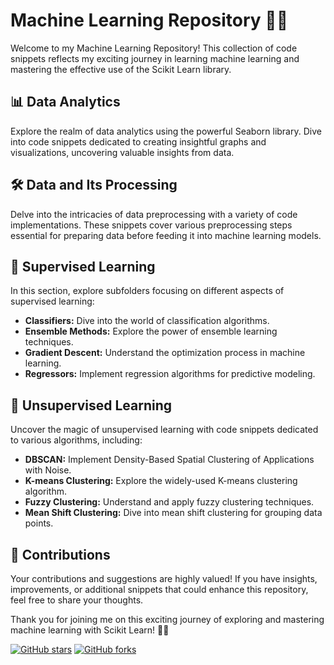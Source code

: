 # Machine Learning Repository 🤖✨

Welcome to my Machine Learning Repository! This collection of code snippets reflects my exciting journey in learning machine learning and mastering the effective use of the Scikit Learn library.

## 📊 Data Analytics
Explore the realm of data analytics using the powerful Seaborn library. Dive into code snippets dedicated to creating insightful graphs and visualizations, uncovering valuable insights from data.

## 🛠️ Data and Its Processing
Delve into the intricacies of data preprocessing with a variety of code implementations. These snippets cover various preprocessing steps essential for preparing data before feeding it into machine learning models.

## 🤖 Supervised Learning
In this section, explore subfolders focusing on different aspects of supervised learning:

- **Classifiers:** Dive into the world of classification algorithms.
- **Ensemble Methods:** Explore the power of ensemble learning techniques.
- **Gradient Descent:** Understand the optimization process in machine learning.
- **Regressors:** Implement regression algorithms for predictive modeling.

## 🚀 Unsupervised Learning
Uncover the magic of unsupervised learning with code snippets dedicated to various algorithms, including:

- **DBSCAN:** Implement Density-Based Spatial Clustering of Applications with Noise.
- **K-means Clustering:** Explore the widely-used K-means clustering algorithm.
- **Fuzzy Clustering:** Understand and apply fuzzy clustering techniques.
- **Mean Shift Clustering:** Dive into mean shift clustering for grouping data points.

## 🤝 Contributions
Your contributions and suggestions are highly valued! If you have insights, improvements, or additional snippets that could enhance this repository, feel free to share your thoughts.

Thank you for joining me on this exciting journey of exploring and mastering machine learning with Scikit Learn! 🚀✨

[![GitHub stars](https://img.shields.io/github/stars/AravJain007/ML.svg?style=social)](https://github.com/AravJain007/ML/stargazers)
[![GitHub forks](https://img.shields.io/github/forks/AravJain007/ML.svg?style=social)](https://github.com/AravJain007/ML/network)
